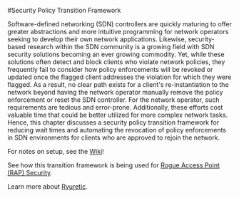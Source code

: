 #Security Policy Transition Framework
 
 Software-defined networking (SDN) controllers are quickly maturing to offer greater abstractions and more intuitive programming for network operators seeking to develop their own network applications. Likewise, security-based research within the SDN community is a growing field with SDN security solutions becoming an ever growing commodity. Yet, while these solutions often detect and block clients who violate network policies, they frequently fail to consider how policy enforcements will be revoked or updated once the flagged client addresses the violation for which they were flagged. As a result, no clear path exists for a client's re-instantiation to the network beyond having the network operator manually remove the policy enforcement or reset the SDN controller. For the network operator, such requirements are tedious and error-prone. Additionally, these efforts cost valuable time that could be better utilized for more complex network tasks. Hence, this chapter discusses a security policy transition framework for reducing wait times and automating the revocation of policy enforcements in SDN environments for clients who are approved to rejoin the network.

For notes on setup, see the [Wiki](https://github.com/Ryuretic/SecRev/wiki)! 

See how this transition framework is being used for [Rogue Access Point (RAP) Security](https://github.com/Ryuretic/RAP/wiki). 

Learn more about [Ryuretic](https://github.com/Ryuretic/RyureticLabs). 
